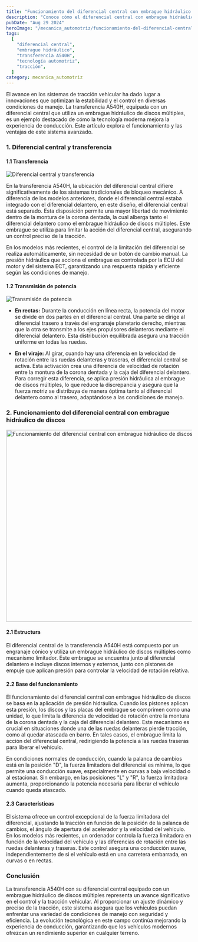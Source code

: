 ```yaml
---
title: "Funcionamiento del diferencial central con embrague hidráulico de discos en la transferencia A540H"
description: "Conoce cómo el diferencial central con embrague hidráulico de discos en la transferencia A540H mejora la tracción y el control en diversas condiciones de conducción."
pubDate: "Aug 29 2024"
heroImage: "/mecanica_automotriz/funcionamiento-del-diferencial-central-con-embrague-hidraulico-de-discos-transferencia-A540H.png"
tags:
  [
    "diferencial central",
    "embrague hidráulico",
    "transferencia A540H",
    "tecnología automotriz",
    "tracción",
  ]
category: mecanica_automotriz
---
```


El avance en los sistemas de tracción vehicular ha dado lugar a innovaciones que optimizan la estabilidad y el control en diversas condiciones de manejo. La transferencia A540H, equipada con un diferencial central que utiliza un embrague hidráulico de discos múltiples, es un ejemplo destacado de cómo la tecnología moderna mejora la experiencia de conducción. Este artículo explora el funcionamiento y las ventajas de este sistema avanzado.

### 1. Diferencial central y transferencia

#### 1.1 Transferencia

![Diferencial central y transferencia](/mecanica_automotriz/funcionamiento-del-diferencial-central-con-embrague-hidraulico-de-discos-transferencia-A540H2.png)

En la transferencia A540H, la ubicación del diferencial central difiere significativamente de los sistemas tradicionales de bloqueo mecánico. A diferencia de los modelos anteriores, donde el diferencial central estaba integrado con el diferencial delantero, en este diseño, el diferencial central está separado. Esta disposición permite una mayor libertad de movimiento dentro de la montura de la corona dentada, la cual alberga tanto el diferencial delantero como el embrague hidráulico de discos múltiples. Este embrague se utiliza para limitar la acción del diferencial central, asegurando un control preciso de la tracción.

En los modelos más recientes, el control de la limitación del diferencial se realiza automáticamente, sin necesidad de un botón de cambio manual. La presión hidráulica que acciona el embrague es controlada por la ECU del motor y del sistema ECT, garantizando una respuesta rápida y eficiente según las condiciones de manejo.

#### 1.2 Transmisión de potencia

![Transmisión de potencia](/mecanica_automotriz/funcionamiento-del-diferencial-central-con-embrague-hidraulico-de-discos-transferencia-A540H2.png)

- **En rectas:** Durante la conducción en línea recta, la potencia del motor se divide en dos partes en el diferencial central. Una parte se dirige al diferencial trasero a través del engranaje planetario derecho, mientras que la otra se transmite a los ejes propulsores delanteros mediante el diferencial delantero. Esta distribución equilibrada asegura una tracción uniforme en todas las ruedas.

- **En el viraje:** Al girar, cuando hay una diferencia en la velocidad de rotación entre las ruedas delanteras y traseras, el diferencial central se activa. Esta activación crea una diferencia de velocidad de rotación entre la montura de la corona dentada y la caja del diferencial delantero. Para corregir esta diferencia, se aplica presión hidráulica al embrague de discos múltiples, lo que reduce la discrepancia y asegura que la fuerza motriz se distribuya de manera óptima tanto al diferencial delantero como al trasero, adaptándose a las condiciones de manejo.

### 2. Funcionamiento del diferencial central con embrague hidráulico de discos

<img src="/mecanica_automotriz/funcionamiento-del-diferencial-central-con-embrague-hidraulico-de-discos-transferencia-A540H3.png" alt="Funcionamiento del diferencial central con embrague hidráulico de discos" width="520"/>

#### 2.1 Estructura

El diferencial central de la transferencia A540H está compuesto por un engranaje cónico y utiliza un embrague hidráulico de discos múltiples como mecanismo limitador. Este embrague se encuentra junto al diferencial delantero e incluye discos internos y externos, junto con pistones de empuje que aplican presión para controlar la velocidad de rotación relativa.

#### 2.2 Base del funcionamiento

El funcionamiento del diferencial central con embrague hidráulico de discos se basa en la aplicación de presión hidráulica. Cuando los pistones aplican esta presión, los discos y las placas del embrague se comprimen como una unidad, lo que limita la diferencia de velocidad de rotación entre la montura de la corona dentada y la caja del diferencial delantero. Este mecanismo es crucial en situaciones donde una de las ruedas delanteras pierde tracción, como al quedar atascada en barro. En tales casos, el embrague limita la acción del diferencial central, redirigiendo la potencia a las ruedas traseras para liberar el vehículo.

En condiciones normales de conducción, cuando la palanca de cambios está en la posición "D", la fuerza limitadora del diferencial es mínima, lo que permite una conducción suave, especialmente en curvas a baja velocidad o al estacionar. Sin embargo, en las posiciones "L" y "R", la fuerza limitadora aumenta, proporcionando la potencia necesaria para liberar el vehículo cuando queda atascado.

#### 2.3 Características

El sistema ofrece un control excepcional de la fuerza limitadora del diferencial, ajustando la tracción en función de la posición de la palanca de cambios, el ángulo de apertura del acelerador y la velocidad del vehículo. En los modelos más recientes, un ordenador controla la fuerza limitadora en función de la velocidad del vehículo y las diferencias de rotación entre las ruedas delanteras y traseras. Este control asegura una conducción suave, independientemente de si el vehículo está en una carretera embarrada, en curvas o en rectas.

### Conclusión

La transferencia A540H con su diferencial central equipado con un embrague hidráulico de discos múltiples representa un avance significativo en el control y la tracción vehicular. Al proporcionar un ajuste dinámico y preciso de la tracción, este sistema asegura que los vehículos puedan enfrentar una variedad de condiciones de manejo con seguridad y eficiencia. La evolución tecnológica en este campo continúa mejorando la experiencia de conducción, garantizando que los vehículos modernos ofrezcan un rendimiento superior en cualquier terreno.
